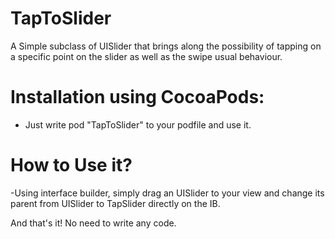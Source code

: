 # TapToSlider

A Simple subclass of UISlider that brings along the possibility of tapping on a specific point on the slider as well as the swipe usual behaviour.

# Installation using CocoaPods:

- Just write pod "TapToSlider" to your podfile and use it.

# How to Use it?

-Using interface builder, simply drag an UISlider to your view and change its parent from UISlider to TapSlider directly on the IB.

And that's it! No need to write any code. 
